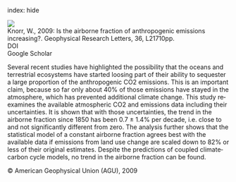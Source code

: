 index: hide

<div class="Citation">
    <div class="Citation-thumb CitationThumb-linked"  data-href="https://doi.org/10.1029/2009gl040613">
      <img src="https://static.claimspace.cloud/climate-study-static/refs/thumbs/6/Knorr_2009-thumb.png" />
    </div>

  <div class="Citation-body">
    <div class="Citation-text">Knorr, W., 2009: Is the airborne fraction of anthropogenic emissions increasing?. <span class="Article-journal">Geophysical Research Letters, </span><span class="Article-volume">36, </span>L21710pp.</div>
    <div class="Citation-links">
      <div class="CitationLink" data-href="https://doi.org/10.1029/2009gl040613">
        <div class="CitationLink-icon CitationLink-Doi"></div>
        <div class="CitationLink-text">DOI</div>
      </div>
      <div class="CitationLink" data-href="https://scholar.google.com/scholar?q=10.1029/2009gl040613">
        <div class="CitationLink-icon CitationLink-Scholar"></div>
        <div class="CitationLink-text">Google Scholar</div>
      </div>
    </div>
  </div>
</div>

Several recent studies have highlighted the possibility that the oceans and terrestrial ecosystems have started loosing part of their ability to sequester a large proportion of the anthropogenic CO2 emissions. This is an important claim, because so far only about 40% of those emissions have stayed in the atmosphere, which has prevented additional climate change. This study re‐examines the available atmospheric CO2 and emissions data including their uncertainties. It is shown that with those uncertainties, the trend in the airborne fraction since 1850 has been 0.7 ± 1.4% per decade, i.e. close to and not significantly different from zero. The analysis further shows that the statistical model of a constant airborne fraction agrees best with the available data if emissions from land use change are scaled down to 82% or less of their original estimates. Despite the predictions of coupled climate‐carbon cycle models, no trend in the airborne fraction can be found.

<div class="Citation-copy">
&copy; American Geophysical Union (AGU), 2009
</div>